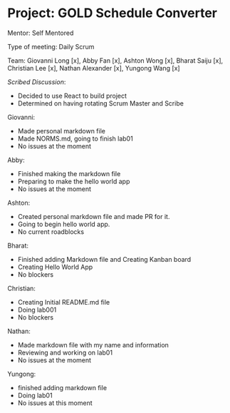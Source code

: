 # Project: GOLD Schedule Converter

Mentor: Self Mentored

Type of meeting: Daily Scrum

Team: Giovanni Long [x], Abby Fan [x], Ashton Wong [x], Bharat Saiju [x], Christian Lee [x], Nathan Alexander [x], Yungong Wang [x]

*Scribed Discussion*:
 - Decided to use React to build project
 - Determined on having rotating Scrum Master and Scribe

Giovanni:
  - Made personal markdown file
  - Made NORMS.md, going to finish lab01
  - No issues at the moment 

Abby: 
 - Finished making the markdown file
 - Preparing to make the hello world app
 - No issues at the moment

Ashton:
 - Created personal markdown file and made PR for it.
 - Going to begin hello world app.
 - No current roadblocks

 Bharat:
 - Finished adding Markdown file and Creating Kanban board
 - Creating Hello World App
 - No blockers

 Christian:
 - Creating Initial README.md file
 - Doing lab001
 - No blockers

 Nathan:
 - Made markdown file with my name and information
 - Reviewing and working on lab01
 - No issues at the moment

 Yungong:
 - finished adding markdown file
 - Doing lab01
 - No issues at this moment
